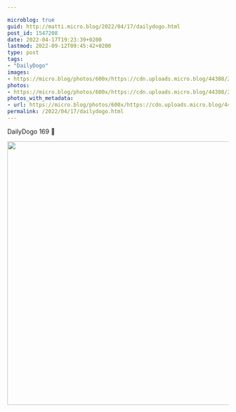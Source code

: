 ```yaml
---

microblog: true
guid: http://matti.micro.blog/2022/04/17/dailydogo.html
post_id: 1547208
date: 2022-04-17T19:23:39+0200
lastmod: 2022-09-12T09:45:42+0200
type: post
tags:
- "DailyDogo"
images:
- https://micro.blog/photos/600x/https://cdn.uploads.micro.blog/44388/2022/be0d32025a.jpg
photos:
- https://micro.blog/photos/600x/https://cdn.uploads.micro.blog/44388/2022/be0d32025a.jpg
photos_with_metadata:
- url: https://micro.blog/photos/600x/https://cdn.uploads.micro.blog/44388/2022/be0d32025a.jpg
permalink: /2022/04/17/dailydogo.html
---
```

DailyDogo 169 🐶

<img src="/media/uploads/2022/be0d32025a.jpg" width="600" height="600" alt="" />
